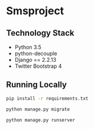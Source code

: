 # Smsproject


## Technology Stack

- Python  3.5
- python-decouple
- Django == 2.2.13
- Twitter Bootstrap 4



## Running Locally



```bash
pip install -r requirements.txt
```

```bash
python manage.py migrate
```

```bash
python manage.py runserver
```
